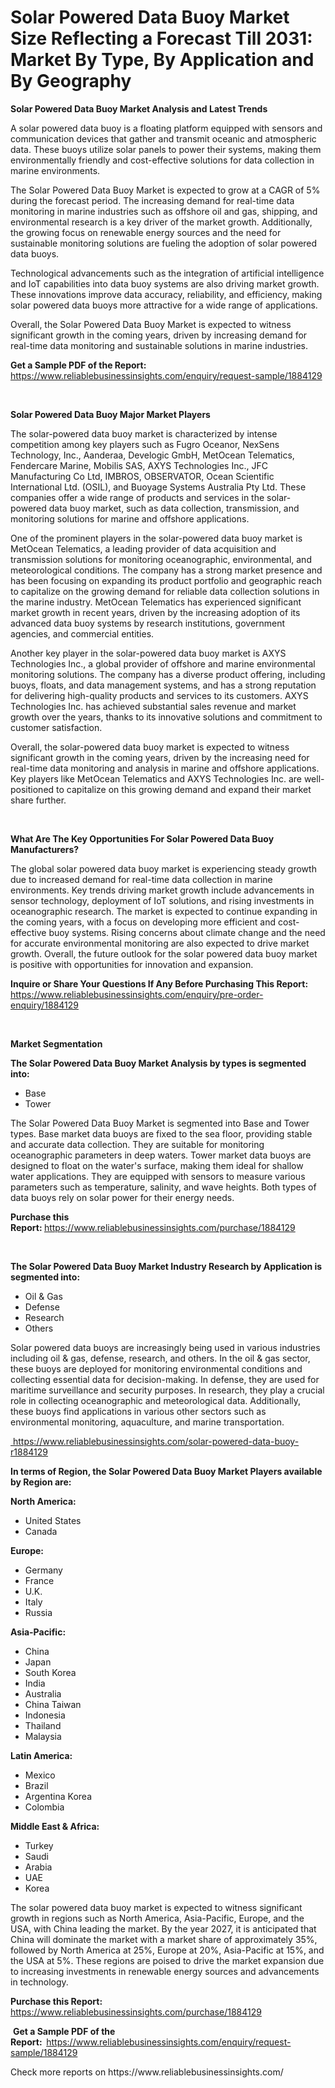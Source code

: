 <p><h1>Solar Powered Data Buoy Market Size Reflecting a Forecast Till 2031: Market By Type, By Application and By Geography</h1></p><p><strong>Solar Powered Data Buoy Market Analysis and Latest Trends</strong></p>
<p><p>A solar powered data buoy is a floating platform equipped with sensors and communication devices that gather and transmit oceanic and atmospheric data. These buoys utilize solar panels to power their systems, making them environmentally friendly and cost-effective solutions for data collection in marine environments.</p><p>The Solar Powered Data Buoy Market is expected to grow at a CAGR of 5% during the forecast period. The increasing demand for real-time data monitoring in marine industries such as offshore oil and gas, shipping, and environmental research is a key driver of the market growth. Additionally, the growing focus on renewable energy sources and the need for sustainable monitoring solutions are fueling the adoption of solar powered data buoys.</p><p>Technological advancements such as the integration of artificial intelligence and IoT capabilities into data buoy systems are also driving market growth. These innovations improve data accuracy, reliability, and efficiency, making solar powered data buoys more attractive for a wide range of applications.</p><p>Overall, the Solar Powered Data Buoy Market is expected to witness significant growth in the coming years, driven by increasing demand for real-time data monitoring and sustainable solutions in marine industries.</p></p>
<p><strong>Get a Sample PDF of the Report:&nbsp;</strong> <a href="https://www.reliablebusinessinsights.com/enquiry/request-sample/1884129">https://www.reliablebusinessinsights.com/enquiry/request-sample/1884129</a></p>
<p>&nbsp;</p>
<p><strong>Solar Powered Data Buoy Major Market Players</strong></p>
<p><p>The solar-powered data buoy market is characterized by intense competition among key players such as Fugro Oceanor, NexSens Technology, Inc., Aanderaa, Develogic GmbH, MetOcean Telematics, Fendercare Marine, Mobilis SAS, AXYS Technologies Inc., JFC Manufacturing Co Ltd, IMBROS, OBSERVATOR, Ocean Scientific International Ltd. (OSIL), and Buoyage Systems Australia Pty Ltd. These companies offer a wide range of products and services in the solar-powered data buoy market, such as data collection, transmission, and monitoring solutions for marine and offshore applications.</p><p>One of the prominent players in the solar-powered data buoy market is MetOcean Telematics, a leading provider of data acquisition and transmission solutions for monitoring oceanographic, environmental, and meteorological conditions. The company has a strong market presence and has been focusing on expanding its product portfolio and geographic reach to capitalize on the growing demand for reliable data collection solutions in the marine industry. MetOcean Telematics has experienced significant market growth in recent years, driven by the increasing adoption of its advanced data buoy systems by research institutions, government agencies, and commercial entities.</p><p>Another key player in the solar-powered data buoy market is AXYS Technologies Inc., a global provider of offshore and marine environmental monitoring solutions. The company has a diverse product offering, including buoys, floats, and data management systems, and has a strong reputation for delivering high-quality products and services to its customers. AXYS Technologies Inc. has achieved substantial sales revenue and market growth over the years, thanks to its innovative solutions and commitment to customer satisfaction.</p><p>Overall, the solar-powered data buoy market is expected to witness significant growth in the coming years, driven by the increasing need for real-time data monitoring and analysis in marine and offshore applications. Key players like MetOcean Telematics and AXYS Technologies Inc. are well-positioned to capitalize on this growing demand and expand their market share further.</p></p>
<p>&nbsp;</p>
<p><strong>What Are The Key Opportunities For Solar Powered Data Buoy Manufacturers?</strong></p>
<p><p>The global solar powered data buoy market is experiencing steady growth due to increased demand for real-time data collection in marine environments. Key trends driving market growth include advancements in sensor technology, deployment of IoT solutions, and rising investments in oceanographic research. The market is expected to continue expanding in the coming years, with a focus on developing more efficient and cost-effective buoy systems. Rising concerns about climate change and the need for accurate environmental monitoring are also expected to drive market growth. Overall, the future outlook for the solar powered data buoy market is positive with opportunities for innovation and expansion.</p></p>
<p><strong>Inquire or Share Your Questions If Any Before Purchasing This Report:</strong> <a href="https://www.reliablebusinessinsights.com/enquiry/pre-order-enquiry/1884129">https://www.reliablebusinessinsights.com/enquiry/pre-order-enquiry/1884129</a></p>
<p>&nbsp;</p>
<p><strong>Market Segmentation</strong></p>
<p><strong>The Solar Powered Data Buoy Market Analysis by types is segmented into:</strong></p>
<p><ul><li>Base</li><li>Tower</li></ul></p>
<p><p>The Solar Powered Data Buoy Market is segmented into Base and Tower types. Base market data buoys are fixed to the sea floor, providing stable and accurate data collection. They are suitable for monitoring oceanographic parameters in deep waters. Tower market data buoys are designed to float on the water's surface, making them ideal for shallow water applications. They are equipped with sensors to measure various parameters such as temperature, salinity, and wave heights. Both types of data buoys rely on solar power for their energy needs.</p></p>
<p><strong>Purchase this Report:&nbsp;</strong><a href="https://www.reliablebusinessinsights.com/purchase/1884129">https://www.reliablebusinessinsights.com/purchase/1884129</a></p>
<p>&nbsp;</p>
<p><strong>The Solar Powered Data Buoy Market Industry Research by Application is segmented into:</strong></p>
<p><ul><li>Oil & Gas</li><li>Defense</li><li>Research</li><li>Others</li></ul></p>
<p><p>Solar powered data buoys are increasingly being used in various industries including oil & gas, defense, research, and others. In the oil & gas sector, these buoys are deployed for monitoring environmental conditions and collecting essential data for decision-making. In defense, they are used for maritime surveillance and security purposes. In research, they play a crucial role in collecting oceanographic and meteorological data. Additionally, these buoys find applications in various other sectors such as environmental monitoring, aquaculture, and marine transportation.</p></p>
<p><a href="https://www.reliablebusinessinsights.com/solar-powered-data-buoy-r1884129">&nbsp;https://www.reliablebusinessinsights.com/solar-powered-data-buoy-r1884129</a></p>
<p><strong>In terms of Region, the Solar Powered Data Buoy Market Players available by Region are:</strong></p>
<p>
    <p> <strong> North America: </strong>
        <ul>
            <li>United States</li>
            <li>Canada</li>
        </ul>
        </p> 
    <p> <strong> Europe: </strong>
        <ul>
            <li>Germany</li>
            <li>France</li>
            <li>U.K.</li>
            <li>Italy</li>
            <li>Russia</li>
        </ul>
        </p> 
    <p> <strong> Asia-Pacific: </strong>
        <ul>
            <li>China</li>
            <li>Japan</li>
            <li>South Korea</li>
            <li>India</li>
            <li>Australia</li>
            <li>China Taiwan</li>
            <li>Indonesia</li>
            <li>Thailand</li>
            <li>Malaysia</li>
        </ul>
        </p> 
    <p> <strong> Latin America: </strong>
        <ul>
            <li>Mexico</li>
            <li>Brazil</li>
            <li>Argentina Korea</li>
            <li>Colombia</li>
        </ul>
        </p> 
    <p> <strong> Middle East & Africa: </strong>
        <ul>
            <li>Turkey</li>
            <li>Saudi</li>
            <li>Arabia</li>
            <li>UAE</li>
            <li>Korea</li>
        </ul>
    </p>
    </p>
<p><p>The solar powered data buoy market is expected to witness significant growth in regions such as North America, Asia-Pacific, Europe, and the USA, with China leading the market. By the year 2027, it is anticipated that China will dominate the market with a market share of approximately 35%, followed by North America at 25%, Europe at 20%, Asia-Pacific at 15%, and the USA at 5%. These regions are poised to drive the market expansion due to increasing investments in renewable energy sources and advancements in technology.</p></p>
<p><strong>Purchase this Report: </strong><a href="https://www.reliablebusinessinsights.com/purchase/1884129">https://www.reliablebusinessinsights.com/purchase/1884129</a></p>
<p>&nbsp;<strong>Get a Sample PDF of the Report:&nbsp;&nbsp;</strong><a href="https://www.reliablebusinessinsights.com/enquiry/request-sample/1884129">https://www.reliablebusinessinsights.com/enquiry/request-sample/1884129</a></p>
<p><strong></strong></p>
<p>Check more reports on https://www.reliablebusinessinsights.com/</p>
